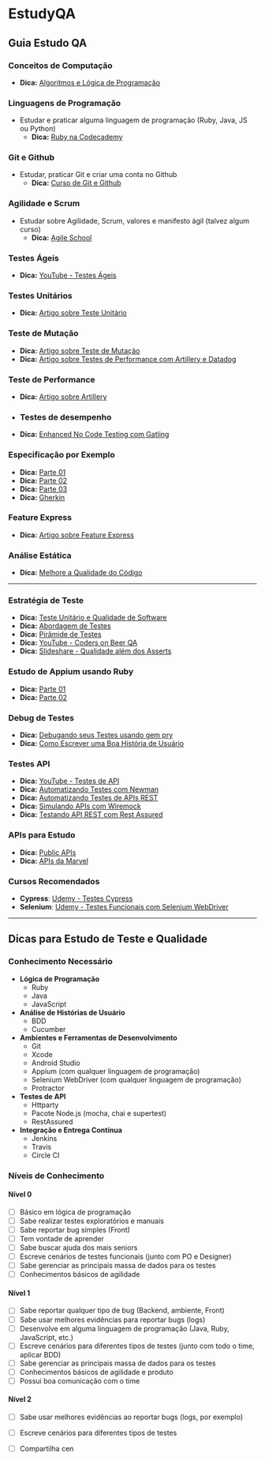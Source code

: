 # EstudyQA

## Guia Estudo QA

### Conceitos de Computação
- **Dica:** [Algoritmos e Lógica de Programação](https://udemy.com/course/algoritmos-logica-programacao/learn/lecture/9762578#overview)

### Linguagens de Programação
- Estudar e praticar alguma linguagem de programação (Ruby, Java, JS ou Python)
  - **Dica:** [Ruby na Codecademy](https://codecademy.com/learn/learn-ruby)

### Git e Github
- Estudar, praticar Git e criar uma conta no Github
  - **Dica:** [Curso de Git e Github](https://www.udemy.com/course/git-e-github-do-basico-ao-avancado-c-gist-e-github-pages/)

### Agilidade e Scrum
- Estudar sobre Agilidade, Scrum, valores e manifesto ágil (talvez algum curso)
  - **Dica:** [Agile School](https://agileschool.com.br/)

### Testes Ágeis
- **Dica:** [YouTube - Testes Ágeis](https://www.youtube.com/watch?v=P4M6mMnGjdk&list=PLf8x7B3nFTl35YeZN7kDWabmIMH17IyiE)

### Testes Unitários
- **Dica:** [Artigo sobre Teste Unitário](https://medium.com/assertqualityassurance/teste-unit%C3%A1rio-e-qualidade-de-software-acce7b9c537)

### Teste de Mutação
- **Dica:** [Artigo sobre Teste de Mutação](https://dev.to/paulogoncalvesbh/testes-de-mutacao-1c7p)
- **Dica:** [Artigo sobre Testes de Performance com Artillery e Datadog](https://medium.com/assertqualityassurance/testes-de-performance-com-artillery-e-datadog-2f2265134202)

### Teste de Performance
- **Dica:** [Artigo sobre Artillery](https://medium.com/digitalproductsdev/https-medium-com-barbaromatrix-artilharia-pesada-na-sua-api-com-artillery-e480cb6220ca)
- ### Testes de desempenho
- **Dica:** [Enhanced No Code Testing com Gatling](https://gatling-io.cdn.ampproject.org/c/s/gatling.io/blog/enhanced-no-code-testing?hs_amp=true)

### Especificação por Exemplo
- **Dica:** [Parte 01](https://imasters.com.br/desenvolvimento/especificacao-por-exemplo-como-ela-e-parte-01)
- **Dica:** [Parte 02](https://imasters.com.br/desenvolvimento/especificacao-por-exemplo-como-ela-e-parte-02)
- **Dica:** [Parte 03](https://imasters.com.br/desenvolvimento/especificacao-por-exemplo-como-ela-e-parte-03)
- **Dica:** [Gherkin](https://blog.onedaytesting.com.br/gherkin/)

### Feature Express
- **Dica:** [Artigo sobre Feature Express](https://medium.com/assertqualityassurance/feature-express-uma-forma-elegante-de-expor-as-features-criadas-para-os-stakeholders-4dc2e46934f7)

### Análise Estática
- **Dica:** [Melhore a Qualidade do Código](https://medium.com/automa%C3%A7%C3%A3o-com-batista/melhore-a-qualidade-do-c%C3%B3digo-dos-seus-testes-automatizados-com-code-climate-491efd5dba59)

---

### Estratégia de Teste
- **Dica:** [Teste Unitário e Qualidade de Software](https://medium.com/assertqualityassurance/teste-unit%C3%A1rio-e-qualidade-de-software-acce7b9c537)
- **Dica:** [Abordagem de Testes](https://medium.com/assertqualityassurance/abordagem-de-testes-212b6238f0c3)
- **Dica:** [Pirâmide de Testes](https://medium.com/creditas-tech/a-pirâmide-de-testes-a0faec465cc2)
- **Dica:** [YouTube - Coders on Beer QA](https://www.youtube.com/watch?v=gVJ1Lap-JYA)
- **Dica:** [Slideshare - Qualidade além dos Asserts](https://www.slideshare.net/ConcreteS/qualidade-alm-dos-asserts-coders-on-beer-qa)

### Estudo de Appium usando Ruby
- **Dica:** [Parte 01](https://imasters.com.br/back-end/estudo-do-appium-usando-ruby-parte-01)
- **Dica:** [Parte 02](https://imasters.com.br/back-end/estudo-do-appium-usando-ruby-parte-02-2)

### Debug de Testes
- **Dica:** [Debugando seus Testes usando gem pry](https://imasters.com.br/back-end/debugando-seus-testes-usando-gem-pry)
- **Dica:** [Como Escrever uma Boa História de Usuário](https://viniciuspessoni.com/2018/06/21/como-escrever-uma-boa-historia-de-usuario-user-story-para-automaizar-com-bdd/)

### Testes API
- **Dica:** [YouTube - Testes de API](https://www.youtube.com/watch?v=VqVQ7vHY32o&list=PLf8x7B3nFTl17WeEVj405tHlstiq1kNBX&index=2)
- **Dica:** [Automatizando Testes com Newman](https://medium.com/digitalproductsdev/newman-automatizando-seus-testes-7f7d048630e1)
- **Dica:** [Automatizando Testes de APIs REST](https://renatogroffe.medium.com/automatizando-testes-de-apis-rest-com-postman-newman-a90f0d90df09)
- **Dica:** [Simulando APIs com Wiremock](https://medium.com/digitalproductsdev/wiremock-uma-solu%C3%A7%C3%A3o-para-simular-uma-api-da-qual-dependemos-que-n%C3%A3o-existe-ou-n%C3%A3o-est%C3%A1-completa-8ddaec8dba4b)
- **Dica:** [Testando API REST com Rest Assured](https://www.udemy.com/course/testando-api-rest-com-rest-assured/learn/lecture/14737898#content)

### APIs para Estudo
- **Dica:** [Public APIs](https://github.com/public-apis/public-apis)
- **Dica:** [APIs da Marvel](https://developer.marvel.com/)

### Cursos Recomendados
- **Cypress**: [Udemy - Testes Cypress](https://www.udemy.com/course/testes-cypress/)
- **Selenium**: [Udemy - Testes Funcionais com Selenium WebDriver](https://www.udemy.com/course/testes-funcionais-com-selenium-webdriver/)

---

## Dicas para Estudo de Teste e Qualidade

### Conhecimento Necessário
- **Lógica de Programação**
  - Ruby
  - Java
  - JavaScript
- **Análise de Histórias de Usuário**
  - BDD
  - Cucumber
- **Ambientes e Ferramentas de Desenvolvimento**
  - Git
  - Xcode
  - Android Studio
  - Appium (com qualquer linguagem de programação)
  - Selenium WebDriver (com qualquer linguagem de programação)
  - Protractor
- **Testes de API**
  - Httparty
  - Pacote Node.js (mocha, chai e supertest)
  - RestAssured
- **Integração e Entrega Contínua**
  - Jenkins
  - Travis
  - Circle CI

### Níveis de Conhecimento

#### Nível 0
- [ ] Básico em lógica de programação
- [ ] Sabe realizar testes exploratórios e manuais
- [ ] Sabe reportar bug simples (Front)
- [ ] Tem vontade de aprender
- [ ] Sabe buscar ajuda dos mais seniors
- [ ] Escreve cenários de testes funcionais (junto com PO e Designer)
- [ ] Sabe gerenciar as principais massa de dados para os testes
- [ ] Conhecimentos básicos de agilidade

#### Nível 1
- [ ] Sabe reportar qualquer tipo de bug (Backend, ambiente, Front)
- [ ] Sabe usar melhores evidências para reportar bugs (logs)
- [ ] Desenvolve em alguma linguagem de programação (Java, Ruby, JavaScript, etc.)
- [ ] Escreve cenários para diferentes tipos de testes (junto com todo o time, aplicar BDD)
- [ ] Sabe gerenciar as principais massa de dados para os testes
- [ ] Conhecimentos básicos de agilidade e produto
- [ ] Possui boa comunicação com o time

#### Nível 2
- [ ] Sabe usar melhores evidências ao reportar bugs (logs, por exemplo)
- [ ] Escreve cenários para diferentes tipos de testes
- [ ] Compartilha cen

